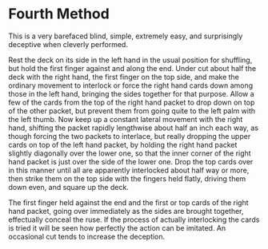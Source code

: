 # Fourth Method

This is a very barefaced blind, simple, extremely easy, and surprisingly deceptive when cleverly performed.

Rest the deck on its side in the left hand in the usual position for shuffling, but hold the first finger against and along the end. Under cut about half the deck with the right hand, the first finger on the top side, and make the ordinary movement to interlock or force the right hand cards down among those in the left hand, bringing the sides together for that purpose. Allow a few of the cards from the top of the right hand packet to drop down on top of the other packet, but prevent them from going quite to the left palm with the left thumb. Now keep up a constant lateral movement with the right hand, shifting the packet rapidly lengthwise about half an inch each way, as though forcing the two packets to interlace, but really dropping the upper cards on top of the left hand packet, by holding the right hand packet slightly diagonally over the lower one, so that the inner corner of the right hand packet is just over the side of the lower one. Drop the top cards over in this manner until all are apparently interlocked about half way or more, then strike them on the top side with the fingers held flatly, driving them down even, and square up the deck.

The first finger held against the end and the first or top cards of the right hand packet, going over immediately as the sides are brought together, effectually conceal the ruse. If the process of actually interlocking the cards is tried it will be seen how perfectly the action can be imitated. An occasional cut tends to increase the deception.

